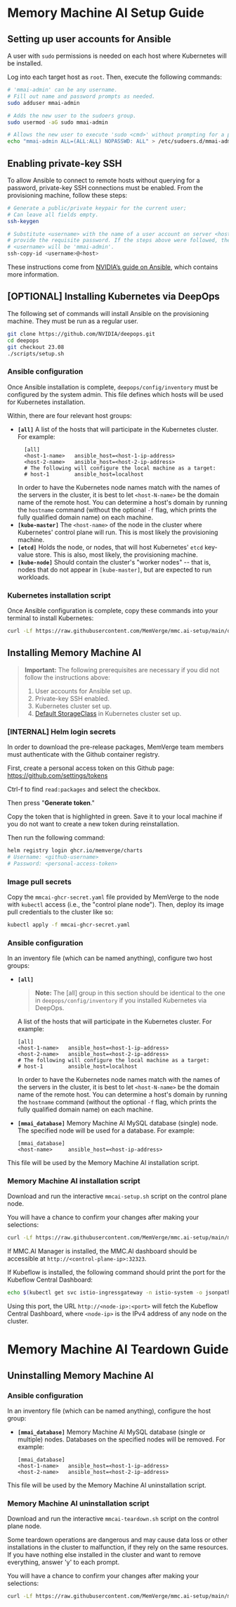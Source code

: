 # Memory Machine AI Setup Guide

## Setting up user accounts for Ansible

A user with `sudo` permissions is needed on each host where Kubernetes will be installed.

Log into each target host as `root`. Then, execute the following commands:

```bash
# 'mmai-admin' can be any username.
# Fill out name and password prompts as needed.
sudo adduser mmai-admin

# Adds the new user to the sudoers group.
sudo usermod -aG sudo mmai-admin

# Allows the new user to execute 'sudo <cmd>' without prompting for a password.
echo "mmai-admin ALL=(ALL:ALL) NOPASSWD: ALL" > /etc/sudoers.d/mmai-admin
```

## Enabling private-key SSH

To allow Ansible to connect to remote hosts without querying for a password, private-key SSH connections must be enabled. From the provisioning machine, follow these steps:
```bash
# Generate a public/private keypair for the current user;
# Can leave all fields empty.
ssh-keygen

# Substitute <username> with the name of a user account on server <host>;
# provide the requisite password. If the steps above were followed, then
# <username> will be 'mmai-admin'.
ssh-copy-id <username>@<host>
```

These instructions come from [NVIDIA’s guide on Ansible](https://github.com/NVIDIA/deepops/blob/master/docs/deepops/ansible.md#passwordless-configuration-using-ssh-keys), which contains more information.

## [OPTIONAL] Installing Kubernetes via DeepOps

The following set of commands will install Ansible on the provisioning machine. They must be run as a regular user.
```bash
git clone https://github.com/NVIDIA/deepops.git
cd deepops
git checkout 23.08
./scripts/setup.sh
```

### Ansible configuration

Once Ansible installation is complete, `deepops/config/inventory` must be configured by the system admin.
This file defines which hosts will be used for Kubernetes installation.

Within, there are four relevant host groups:

- **`[all]`**
  A list of the hosts that will participate in the Kubernetes cluster.
  For example:
  ```
    [all]
    <host-1-name>   ansible_host=<host-1-ip-address>
    <host-2-name>   ansible_host=<host-2-ip-address>
    # The following will configure the local machine as a target:
    # host-1        ansible_host=localhost
  ```
  In order to have the Kubernetes node names match with the names of the servers in the cluster, it is best to let `<host-N-name>` be the domain name of the remote host. You can determine a host's domain by running the `hostname` command (without the optional `-f` flag, which prints the fully qualified domain name) on each machine.
- **`[kube-master]`**
  The `<host-name>` of the node in the cluster where Kubernetes' control plane will run. This is most likely the provisioning machine.
- **`[etcd]`**
  Holds the node, or nodes, that will host Kubernetes' `etcd` key-value store. This is also, most likely, the provisioning machine.
- **`[kube-node]`**
  Should contain the cluster's "worker nodes" -- that is, nodes that do not appear in `[kube-master]`, but are expected to run workloads.

### Kubernetes installation script

Once Ansible configuration is complete, copy these commands into your terminal to install Kubernetes:
```bash
curl -Lf https://raw.githubusercontent.com/MemVerge/mmc.ai-setup/main/deepops-setup.sh | bash
```

## Installing Memory Machine AI

> **Important:**
> The following prerequisites are necessary if you did not follow the instructions above:
> 1. User accounts for Ansible set up.
> 2. Private-key SSH enabled.
> 3. Kubernetes cluster set up.
> 4. [Default StorageClass](https://kubernetes.io/docs/concepts/storage/storage-classes/#default-storageclass) in Kubernetes cluster set up.

### [INTERNAL] Helm login secrets

In order to download the pre-release packages, MemVerge team members must authenticate with the Github container registry.

First, create a personal access token on this Github page: https://github.com/settings/tokens

Ctrl-f to find `read:packages` and select the checkbox.

Then press "**Generate token**."

Copy the token that is highlighted in green. Save it to your local machine if you do not want to create a new token during reinstallation.

Then run the following command:

``` bash
helm registry login ghcr.io/memverge/charts
# Username: <github-username>
# Password: <personal-access-token>
```

### Image pull secrets

Copy the `mmcai-ghcr-secret.yaml` file provided by MemVerge to the node with `kubectl` access (i.e., the "control plane node"). Then, deploy its image pull credentials to the cluster like so:
```bash
kubectl apply -f mmcai-ghcr-secret.yaml
```

### Ansible configuration

In an inventory file (which can be named anything), configure two host groups:
- **`[all]`**
  > **Note:**
  > The [all] group in this section should be identical to the one in `deepops/config/inventory` if you installed Kubernetes via DeepOps.

  A list of the hosts that will participate in the Kubernetes cluster.
  For example:
  ```
  [all]
  <host-1-name>   ansible_host=<host-1-ip-address>
  <host-2-name>   ansible_host=<host-2-ip-address>
  # The following will configure the local machine as a target:
  # host-1        ansible_host=localhost
  ```
  In order to have the Kubernetes node names match with the names of the servers in the cluster, it is best to let `<host-N-name>` be the domain name of the remote host. You can determine a host's domain by running the `hostname` command (without the optional `-f` flag, which prints the fully qualified domain name) on each machine.
- **`[mmai_database]`**
  Memory Machine AI MySQL database (single) node. The specified node will be used for a database.
  For example:
  ```
  [mmai_database]
  <host-name>     ansible_host=<host-ip-address>
  ```

This file will be used by the Memory Machine AI installation script.

### Memory Machine AI installation script

Download and run the interactive `mmcai-setup.sh` script on the control plane node.

You will have a chance to confirm your changes after making your selections:

```bash
curl -Lf https://raw.githubusercontent.com/MemVerge/mmc.ai-setup/main/mmcai-setup.sh | bash
```

If MMC.AI Manager is installed, the MMC.AI dashboard should be accessible at `http://<control-plane-ip>:32323`.

If Kubeflow is installed, the following command should print the port for the Kubeflow Central Dashboard:

```bash
echo $(kubectl get svc istio-ingressgateway -n istio-system -o jsonpath='{.spec.ports[?(@.port==80)].nodePort}')
```

Using this port, the URL `http://<node-ip>:<port>` will fetch the Kubeflow Central Dashboard, where `<node-ip>` is the IPv4 address of any node on the cluster.

# Memory Machine AI Teardown Guide

## Uninstalling Memory Machine AI

### Ansible configuration

In an inventory file (which can be named anything), configure the host group:
- **`[mmai_database]`**
  Memory Machine AI MySQL database (single or multiple) nodes. Databases on the specified nodes will be removed.
  For example:
  ```
  [mmai_database]
  <host-1-name>   ansible_host=<host-1-ip-address>
  <host-2-name>   ansible_host=<host-2-ip-address>
  ```

This file will be used by the Memory Machine AI uninstallation script.

### Memory Machine AI uninstallation script

Download and run the interactive `mmcai-teardown.sh` script on the control plane node.

Some teardown operations are dangerous and may cause data loss or other installations in the cluster to malfunction, if they rely on the same resources.
If you have nothing else installed in the cluster and want to remove everything, answer 'y' to each prompt.

You will have a chance to confirm your changes after making your selections:
```bash
curl -Lf https://raw.githubusercontent.com/MemVerge/mmc.ai-setup/main/mmcai-teardown.sh | bash
```
